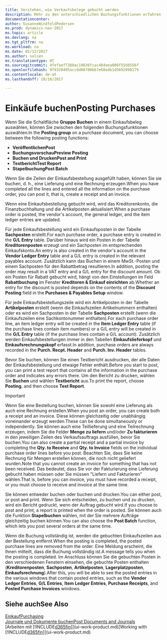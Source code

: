 ```yaml
---
title: Verstehen, wie Verkaufsbelege gebucht werden
description: Mehr zu den unterschiedlichen Buchungsfunktionen erfahren, um Einkaufsbelege zu buchen.
documentationcenter: 
author: SusanneWindfeldPedersen
ms.prod: dynamics-nav-2017
ms.topic: article
ms.devlang: na
ms.tgt_pltfrm: na
ms.workload: na
ms.date: 05/12/2017
ms.author: solsen
ms.translationtype: HT
ms.sourcegitcommit: 4fefaef7380ac10836fcac404eea006f55d8556f
ms.openlocfilehash: 9f9320495accdd08700b67e68edb1d5692990179
ms.contentlocale: de-at
ms.lasthandoff: 10/16/2017

---
```

# <a name="posting-purchases"></a><span data-ttu-id="10e66-103">Einkäufe buchen</span><span class="sxs-lookup"><span data-stu-id="10e66-103">Posting Purchases</span></span>
<span data-ttu-id="10e66-104">Wenn Sie die Schaltfläche **Gruppe Buchen** in einem Einkaufsbeleg auswählen, können Sie zwischen den folgenden Buchungsfunktionen auswählen:</span><span class="sxs-lookup"><span data-stu-id="10e66-104">In the **Posting group** on a purchase document, you can choose between the following posting functions:</span></span>

* <span data-ttu-id="10e66-105">**Veröffentlichen**</span><span class="sxs-lookup"><span data-stu-id="10e66-105">**Post**</span></span>
* <span data-ttu-id="10e66-106">**Buchungsvorschau**</span><span class="sxs-lookup"><span data-stu-id="10e66-106">**Preview Posting**</span></span>
* <span data-ttu-id="10e66-107">**Buchen und Drucken**</span><span class="sxs-lookup"><span data-stu-id="10e66-107">**Post and Print**</span></span>
* <span data-ttu-id="10e66-108">**Testbericht**</span><span class="sxs-lookup"><span data-stu-id="10e66-108">**Test Report**</span></span>
* <span data-ttu-id="10e66-109">**Stapelbuchung**</span><span class="sxs-lookup"><span data-stu-id="10e66-109">**Post Batch**</span></span>

<span data-ttu-id="10e66-110">Wenn Sie die Zeilen der Einkaufsbestellung ausgefüllt haben, können Sie sie buchen, d. h., eine Lieferung und eine Rechnung erzeugen.</span><span class="sxs-lookup"><span data-stu-id="10e66-110">When you have completed all the lines and entered all the information on the purchase order, you can post it, that is, create a receipt and an invoice.</span></span>

<span data-ttu-id="10e66-111">Wenn eine Einkaufsbestellung gebucht wird, wird das Kreditorenkonto, die Finanzbuchhaltung und die Artikelposten aktualisiert.</span><span class="sxs-lookup"><span data-stu-id="10e66-111">When a purchase order is posted, the vendor's account, the general ledger, and the item ledger entries are updated.</span></span>

<span data-ttu-id="10e66-112">Für jede Einkaufsbestellung wird ein Einkaufsposten in der Tabelle **Sachposten** erstellt.</span><span class="sxs-lookup"><span data-stu-id="10e66-112">For each purchase order, a purchase entry is created in the **G/L Entry** table.</span></span> <span data-ttu-id="10e66-113">Darüber hinaus wird ein Posten in der Tabelle **Kreditorenposten** erzeugt und ein Sachposten im entsprechenden Einkaufskonto.</span><span class="sxs-lookup"><span data-stu-id="10e66-113">An entry is also created in the vendor's account in the **Vendor Ledger Entry** table and a G/L entry is created in the relevant payables account.</span></span> <span data-ttu-id="10e66-114">Zusätzlich kann das Buchen in einem MwSt.-Posten und einem Sachposten für den Rabattbetrag resultieren.</span><span class="sxs-lookup"><span data-stu-id="10e66-114">In addition, posting the order may result in a VAT entry and a G/L entry for the discount amount.</span></span> <span data-ttu-id="10e66-115">Ob ein Posten für Rabatt gebucht wird, hängt von den Einstellungen im Feld **Rabattbuchung** im Fenster **Kreditoren & Einkauf einrichten** ab.</span><span class="sxs-lookup"><span data-stu-id="10e66-115">Whether an entry for the discount is posted depends on the contents of the **Discount Posting** field in the **Purchases & Payables Setup** window.</span></span>

<span data-ttu-id="10e66-116">Für jede Einkaufsbestellungszeile wird ein Artikelposten in der Tabelle **Artikelposten** erstellt (wenn die Einkaufszeilen Artikelnummern enthalten) oder es wird ein Sachposten in der Tabelle **Sachposten** erstellt (wenn die Einkaufszeilen eine Sachkontonummer enthalten).</span><span class="sxs-lookup"><span data-stu-id="10e66-116">For each purchase order line, an item ledger entry will be created in the **Item Ledger Entry** table (if the purchase lines contain item numbers) or a G/L entry will be created in the **G/L Entry** table (if the purchase lines contain a G/L account).</span></span> <span data-ttu-id="10e66-117">Zusätzlich werden Einkaufsbestellungen immer in den Tabellen **Einkaufslieferkopf** und **Einkaufsrechnungskopf** erfasst.</span><span class="sxs-lookup"><span data-stu-id="10e66-117">In addition, purchase orders are always recorded in the **Purch. Recpt. Header** and **Purch. Inv. Header** tables.</span></span>

<span data-ttu-id="10e66-118">Bevor Sie buchen, können Sie einen Testbericht ausdrucken, der alle Daten der Einkaufsbestellung und etwaige Fehler enthält.</span><span class="sxs-lookup"><span data-stu-id="10e66-118">Before you start to post, you can print a test report that contains all the information in the purchase order and indicates any errors there.</span></span> <span data-ttu-id="10e66-119">Um den Bericht zu drucken, wählen Sie **Buchen** und wählen **Testbericht** aus.</span><span class="sxs-lookup"><span data-stu-id="10e66-119">To print the report, choose **Posting**, and then choose **Test Report**.</span></span>

> [!IMPORTANT]  
>   <span data-ttu-id="10e66-120">Wenn Sie eine Bestellung buchen, können Sie sowohl eine Lieferung als auch eine Rechnung erstellen.</span><span class="sxs-lookup"><span data-stu-id="10e66-120">When you post an order, you can create both a receipt and an invoice.</span></span> <span data-ttu-id="10e66-121">Diese können gleichzeitig oder unabhängig voneinander erzeugt werden.</span><span class="sxs-lookup"><span data-stu-id="10e66-121">These can be done simultaneously or independently.</span></span> <span data-ttu-id="10e66-122">Sie können auch eine Teillieferung und eine Teilrechnung erzeugen, indem Sie die Felder **Menge zu liefern** und/oder **Zu fakturieren** in den jeweiligen Zeilen des Verkaufsauftrags ausfüllen, bevor Sie buchen.</span><span class="sxs-lookup"><span data-stu-id="10e66-122">You can also create a partial receipt and a partial invoice by completing the **Qty. to Receive** and **Qty. to Invoice** fields on the individual purchase order lines before you post.</span></span> <span data-ttu-id="10e66-123">Beachten Sie, dass Sie keine Rechnung für Mengen erstellen können, die noch nicht geliefert wurden.</span><span class="sxs-lookup"><span data-stu-id="10e66-123">Note that you cannot create an invoice for something that has not been received.</span></span> <span data-ttu-id="10e66-124">Das bedeutet, dass Sie vor der Fakturierung eine Lieferung gebucht haben müssen oder Sie müssen "Liefern und Fakturieren" wählen.</span><span class="sxs-lookup"><span data-stu-id="10e66-124">That is, before you can invoice, you must have recorded a receipt, or you must choose to receive and invoice at the same time.</span></span>

<span data-ttu-id="10e66-125">Sie können entweder buchen oder buchen und drucken.</span><span class="sxs-lookup"><span data-stu-id="10e66-125">You can either post, or post and print.</span></span> <span data-ttu-id="10e66-126">Wenn Sie sich entscheiden, zu buchen und zu drucken, wird ein Bericht gedruckt, wenn der Auftrag gebucht wird.</span><span class="sxs-lookup"><span data-stu-id="10e66-126">If you choose to post and print, a report is printed when the order is posted.</span></span> <span data-ttu-id="10e66-127">Sie können auch die Funktion **Stapelbuchen** wählen, mit der Sie mehrere Aufträge gleichzeitig buchen können.</span><span class="sxs-lookup"><span data-stu-id="10e66-127">You can also choose the **Post Batch** function, which lets you post several orders at the same time.</span></span>

<span data-ttu-id="10e66-128">Wenn die Buchung vollständig ist, werden die gebuchten Einkaufszeilen aus der Bestellung entfernt.</span><span class="sxs-lookup"><span data-stu-id="10e66-128">When the posting is completed, the posted purchase lines are removed from the order.</span></span> <span data-ttu-id="10e66-129">Eine Meldung erscheint, die Ihnen mitteilt, dass die Buchung vollständig ist.</span><span class="sxs-lookup"><span data-stu-id="10e66-129">A message tells you when the posting is completed.</span></span> <span data-ttu-id="10e66-130">Im Anschluss können Sie die gebuchten Posten in den verschiedenen Fenstern einsehen, die gebuchte Posten enthalten (**Kreditorenposten**, **Sachposten**, **Artikelposten**, **Lagerplatzposten**, **Einkaufsrechnung**).</span><span class="sxs-lookup"><span data-stu-id="10e66-130">After this, you will be able to see the posted entries in the various windows that contain posted entries, such as the **Vendor Ledger Entries**, **G/L Entries**, **Item Ledger Entries**, **Purchase Receipts**, and **Posted Purchase Invoices** windows.</span></span>

## <a name="see-also"></a><span data-ttu-id="10e66-131">Siehe auch</span><span class="sxs-lookup"><span data-stu-id="10e66-131">See Also</span></span>
[<span data-ttu-id="10e66-132">Einkauf</span><span class="sxs-lookup"><span data-stu-id="10e66-132">Purchasing</span></span>](purchasing-manage-purchasing.md)  
[<span data-ttu-id="10e66-133">Journale und Dokumente buchen</span><span class="sxs-lookup"><span data-stu-id="10e66-133">Post Documents and Journals</span></span>](ui-post-documents-journals.md)  
<span data-ttu-id="10e66-134">[Arbeiten mit [!INCLUDE[d365fin](includes/d365fin_md.md)]](ui-work-product.md)</span><span class="sxs-lookup"><span data-stu-id="10e66-134">[Working with [!INCLUDE[d365fin](includes/d365fin_md.md)]](ui-work-product.md)</span></span>


